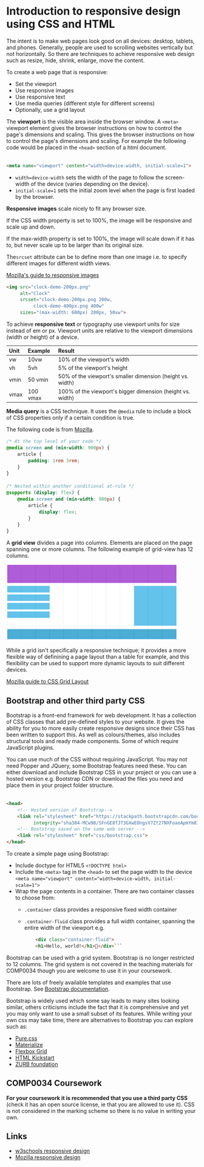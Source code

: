 # Introduction to responsive design using CSS and HTML

The intent is to make web pages look good on all devices: desktop, tablets, and phones. Generally, people are used to
scrolling websites vertically but not horizontally. So there are techniques to achieve responsive web design such as
resize, hide, shrink, enlarge, move the content.

To create a web page that is responsive:

- Set the viewport
- Use responsive images
- Use responsive text
- Use media queries (different style for different screens)
- Optionally, use a grid layout

The **viewport** is the visible area inside the browser window. A `<meta>` viewport element gives the browser
instructions on how to control the page's dimensions and scaling. This gives the browser instructions on how to control
the page's dimensions and scaling. For example the following code would be placed in the `<head>` section of a html
document.

```html

<meta name="viewport" content="width=device-width, initial-scale=1">
```

- `width=device-width` sets the width of the page to follow the screen-width of the device (varies depending on the
  device).
- `initial-scale=1` sets the initial zoom level when the page is first loaded by the browser.

**Responsive images** scale nicely to fit any browser size.

If the CSS width property is set to 100%, the image will be responsive and scale up and down.

If the max-width property is set to 100%, the image will scale down if it has to, but never scale up to be larger than
its original size.

The`srcset` attribute can be to define more than one image i.e. to specify different images for different width views.

[Mozilla's guide to responsive images](https://developer.mozilla.org/en-US/docs/Learn/HTML/Multimedia_and_embedding/Responsive_images)

```html
<img src="clock-demo-200px.png"
     alt="Clock"
     srcset="clock-demo-200px.png 200w,
          clock-demo-400px.png 400w"
     sizes="(max-width: 600px) 200px, 50vw">
```

To achieve **responsive text** or typography use viewport units for size instead of em or px. Viewport units are
relative to the viewport dimensions (width or height) of a device.

| Unit | Example  | Result                                                     |
|:-----|:---------|:-----------------------------------------------------------|
| vw   | 10vw     | 10% of the viewport's width                                |
| vh   | 5vh      | 5% of the viewport's height                                |
| vmin | 50 vmin  | 50% of the viewport's smaller dimension (height vs. width) |
| vmax | 100 vmax | 100% of the viewport's bigger dimension (height vs. width) |

**Media query** is a CSS technique. It uses the `@media` rule to include a block of CSS properties only if a certain
condition is true.

The following code is from [Mozilla](https://developer.mozilla.org/en-US/docs/Web/CSS/@media).

```css
/* At the top level of your code */
@media screen and (min-width: 900px) {
    article {
        padding: 1rem 3rem;
    }
}

/* Nested within another conditional at-rule */
@supports (display: flex) {
    @media screen and (min-width: 900px) {
        article {
            display: flex;
        }
    }
}
```

A **grid view** divides a page into columns. Elements are placed on the page spanning one or more columns. The following
example of grid-view has 12 columns.

![Grid view](img/grid.png)

While a grid isn't specifically a responsive technique; it provides a more flexible way of definining a page layout than
a table for example, and this flexibility can be used to support more dynamic layouts to suit different devices.

[Mozilla guide to CSS Grid Layout](https://developer.mozilla.org/en-US/docs/Web/CSS/CSS_Grid_Layout)

## Bootstrap and other third party CSS

Bootstrap is a front-end framework for web development. It has a collection of CSS classes that add pre-defined styles
to your website. It gives the ability for you to more easily create responsive designs since their CSS has been written
to support this. As well as colours/themes, also includes structural tools and ready made components. Some of which
require JavaScript plugins.

You can use much of the CSS without requiring JavaScript. You may not need Popper and JQuery, some Bootstrap features
need these. You can either download and include Bootstrap CSS in your project or you can use a hosted version e.g.
Bootstrap CDN or download the files you need and place them in your project folder structure.

```html

<head>
    <!-- Hosted version of Bootstrap-->
    <link rel="stylesheet" href="https://stackpath.bootstrapcdn.com/bootstrap/4.1.3/css/bootstrap.min.css"
          integrity="sha384-MCw98/SFnGE8fJT3GXwEOngsV7Zt27NXFoaoApmYm81iuXoPkFOJwJ8ERdknLPMO" crossorigin="anonymous">
    <!-- Bootstrap saved on the same web server -->
    <link rel="stylesheet" href="css/bootstrap.css">
</head>

```

To create a simple page using Bootstrap:

- Include doctype for HTML5 `<!DOCTYPE html>`
- Include the `<meta>` tag in the `<head>` to set the page width to the device
  `<meta name="viewport" content="width=device-width, initial-scale=1">`
- Wrap the page contents in a container. There are two container classes to choose from:
  - `.container` class provides a responsive fixed width container
  - `.container-fluid` class provides a full width container, spanning the entire width of the viewport e.g.

      ```html
          <div class="container-fluid">
          <h1>Hello, world!</h1></div>```

Bootstrap can be used with a grid system. Bootstrap is no longer restricted to 12
columns. The grid system is not covered in the teaching materials for COMP0034 though you are welcome to use it in your coursework.

There are lots of freely available templates and examples that use Bootstrap.
See [Bootstrap documentation](http://getbootstrap.com/docs).

Bootstrap is widely used which some say leads to many sites looking similar, others criticisms include the fact that it
is comprehensive and yet you may only want to use a small subset of its features. While writing your own css may take
time, there are alternatives to Bootstrap you can explore such as:

- [Pure.css](https://purecss.io/start/)
- [Materialize](https://materializecss.com/getting-started.html)
- [Flexbox Grid](http://flexboxgrid.com/)
- [HTML Kickstart](http://www.99lime.com/elements/)
- [ZURB foundation](https://foundation.zurb.com/)

## COMP0034 Coursework

**For your coursework it is recommended that you use a third party CSS** (check it has an open source license, ie that you
are allowed to use it). CSS is not considered in the marking scheme so there is no value in writing your own.

## Links

- [w3schools responsive design](https://www.w3schools.com/css/css_rwd_intro.asp)
- [Mozilla responsive design](https://developer.mozilla.org/en-US/docs/Learn/CSS/CSS_layout/Responsive_Design)
